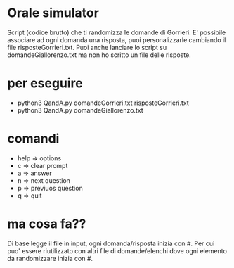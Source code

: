 # Orale simulator

  Script (codice brutto) che ti randomizza le domande di Gorrieri. E' possibile associare ad ogni domanda una risposta, puoi personalizzarle cambiando il file risposteGorrieri.txt. Puoi anche lanciare lo script su domandeGiallorenzo.txt ma non ho scritto un file delle risposte.

# per eseguire

  - python3 QandA.py domandeGorrieri.txt risposteGorrieri.txt
  - python3 QandA.py domandeGiallorenzo.txt 

# comandi

  - help => options
  - c => clear prompt
  - a => answer
  - n => next question
  - p => previuos question
  - q => quit

# ma cosa fa??

  Di base legge il file in input, ogni domanda/risposta inizia con #. Per cui puo' essere riutilizzato con altri file di domande/elenchi dove ogni elemento da randomizzare inizia con #. 

